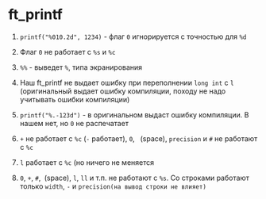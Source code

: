 # ft_printf

  1. `printf("%010.2d", 1234)` - флаг `0` игнорируется с точностью для `%d`

  2. Флаг `0` не работает с `%s` и `%c`

  3. `%%` - выведет `%`, типа экранирования

  4. Наш ft_printf не выдает ошибку при переполнении `long int` с `l` (оригинальный выдает ошибку компиляции, походу не надо учитывать ошибки компиляции)
  
  5. `printf("%.-123d")` - в оригинальном выдаст ошибку компиляции. В нашем нет, но `0` не распечатает
  
  6. `+` не работает с `%c` (`-` работает), `0`, ` `(space), `precision` и `#` не работают с `%c`
  
  7. `l` работает с `%c` (но ничего не меняется
  
  8. `0`, `+`, `#`,` `(space), `l`, `ll` и т.п. не работают с `%s`. Со строками работают только `width`, `-` и `precision(на вывод строки не влияет)`
  
